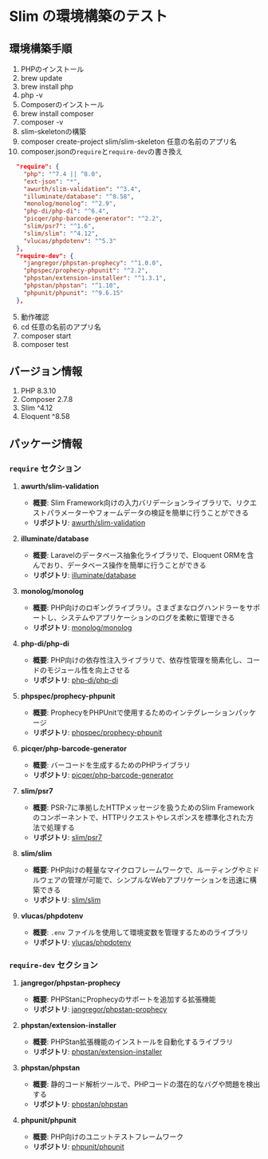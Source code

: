 # Slim の環境構築のテスト

## 環境構築手順

1. PHPのインストール
  1. brew update
  2. brew install php
  3. php -v
2. Composerのインストール
  1. brew install composer
  2. composer -v
3. slim-skeletonの構築
  1. composer create-project slim/slim-skeleton 任意の名前のアプリ名
4. composer.jsonの`require`と`require-dev`の書き換え
  ```json
    "require": {
      "php": "^7.4 || ^8.0",
      "ext-json": "*",
      "awurth/slim-validation": "^3.4",
      "illuminate/database": "^8.58",
      "monolog/monolog": "^2.9",
      "php-di/php-di": "^6.4",
      "picqer/php-barcode-generator": "^2.2",
      "slim/psr7": "^1.6",
      "slim/slim": "^4.12",
      "vlucas/phpdotenv": "^5.3"
    },
    "require-dev": {
      "jangregor/phpstan-prophecy": "^1.0.0",
      "phpspec/prophecy-phpunit": "^2.2",
      "phpstan/extension-installer": "^1.3.1",
      "phpstan/phpstan": "^1.10",
      "phpunit/phpunit": "^9.6.15"
    },
  ```
5. 動作確認
  1. cd 任意の名前のアプリ名
  2. composer start
  3. composer test

## バージョン情報

1. PHP 8.3.10
2. Composer 2.7.8
3. Slim ^4.12
4. Eloquent ^8.58

## パッケージ情報

### `require` セクション

1. **awurth/slim-validation**
   - **概要**: Slim Framework向けの入力バリデーションライブラリで、リクエストパラメーターやフォームデータの検証を簡単に行うことができる
   - **リポジトリ**: [awurth/slim-validation](https://github.com/awurth/SlimValidation)

2. **illuminate/database**
   - **概要**: Laravelのデータベース抽象化ライブラリで、Eloquent ORMを含んでおり、データベース操作を簡単に行うことができる
   - **リポジトリ**: [illuminate/database](https://github.com/illuminate/database)

3. **monolog/monolog**
   - **概要**: PHP向けのロギングライブラリ。さまざまなログハンドラーをサポートし、システムやアプリケーションのログを柔軟に管理できる
   - **リポジトリ**: [monolog/monolog](https://github.com/Seldaek/monolog)

4. **php-di/php-di**
   - **概要**: PHP向けの依存性注入ライブラリで、依存性管理を簡素化し、コードのモジュール性を向上させる
   - **リポジトリ**: [php-di/php-di](https://github.com/PHP-DI/PHP-DI)

5. **phpspec/prophecy-phpunit**
   - **概要**: ProphecyをPHPUnitで使用するためのインテグレーションパッケージ
   - **リポジトリ**: [phpspec/prophecy-phpunit](https://github.com/phpspec/prophecy-phpunit)

6. **picqer/php-barcode-generator**
   - **概要**: バーコードを生成するためのPHPライブラリ
   - **リポジトリ**: [picqer/php-barcode-generator](https://github.com/picqer/php-barcode-generator)

7. **slim/psr7**
   - **概要**: PSR-7に準拠したHTTPメッセージを扱うためのSlim Frameworkのコンポーネントで、HTTPリクエストやレスポンスを標準化された方法で処理する
   - **リポジトリ**: [slim/psr7](https://github.com/slimphp/Slim-Psr7)

8. **slim/slim**
   - **概要**: PHP向けの軽量なマイクロフレームワークで、ルーティングやミドルウェアの管理が可能で、シンプルなWebアプリケーションを迅速に構築できる
   - **リポジトリ**: [slim/slim](https://github.com/slimphp/Slim)

9. **vlucas/phpdotenv**
   - **概要**: `.env` ファイルを使用して環境変数を管理するためのライブラリ
   - **リポジトリ**: [vlucas/phpdotenv](https://github.com/vlucas/phpdotenv)

### `require-dev` セクション

1. **jangregor/phpstan-prophecy**
   - **概要**: PHPStanにProphecyのサポートを追加する拡張機能
   - **リポジトリ**: [jangregor/phpstan-prophecy](https://github.com/JakubOnderka/PHPStan-Prophecy)

2. **phpstan/extension-installer**
   - **概要**: PHPStan拡張機能のインストールを自動化するライブラリ
   - **リポジトリ**: [phpstan/extension-installer](https://github.com/phpstan/extension-installer)

3. **phpstan/phpstan**
   - **概要**: 静的コード解析ツールで、PHPコードの潜在的なバグや問題を検出する
   - **リポジトリ**: [phpstan/phpstan](https://github.com/phpstan/phpstan)

4. **phpunit/phpunit**
   - **概要**: PHP向けのユニットテストフレームワーク
   - **リポジトリ**: [phpunit/phpunit](https://github.com/sebastianbergmann/phpunit)
